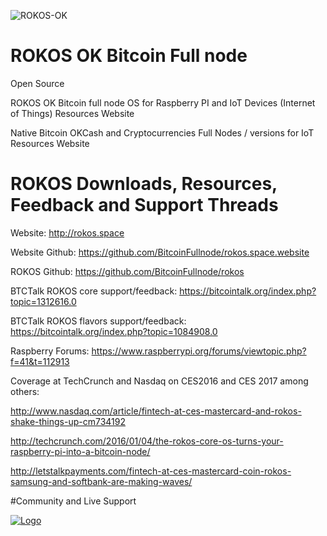 ![ROKOS-OK](http://i.imgur.com/BluqVIE.png)

ROKOS OK Bitcoin Full node
=========================== 

Open Source

ROKOS OK Bitcoin full node OS for Raspberry PI and IoT Devices (Internet of Things) Resources Website

Native Bitcoin OKCash and Cryptocurrencies Full Nodes / versions for IoT Resources Website

ROKOS Downloads, Resources, Feedback and Support Threads 
===========================

Website: http://rokos.space

Website Github: https://github.com/BitcoinFullnode/rokos.space.website

ROKOS Github: https://github.com/BitcoinFullnode/rokos

BTCTalk ROKOS core support/feedback: https://bitcointalk.org/index.php?topic=1312616.0

BTCTalk ROKOS flavors support/feedback: https://bitcointalk.org/index.php?topic=1084908.0

Raspberry Forums: https://www.raspberrypi.org/forums/viewtopic.php?f=41&t=112913

Coverage at TechCrunch and Nasdaq on CES2016 and CES 2017 among others: 

http://www.nasdaq.com/article/fintech-at-ces-mastercard-and-rokos-shake-things-up-cm734192

http://techcrunch.com/2016/01/04/the-rokos-core-os-turns-your-raspberry-pi-into-a-bitcoin-node/

http://letstalkpayments.com/fintech-at-ces-mastercard-coin-rokos-samsung-and-softbank-are-making-waves/


#Community and Live Support

<a href="https://discord.io/bitcoin">
    <img alt="Logo" src="https://discordapp.com/api/guilds/213747404745211904/widget.png?style=banner2">
  </a>
